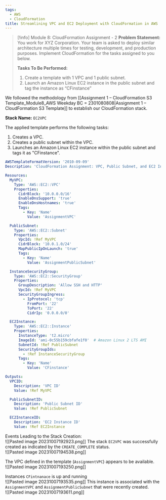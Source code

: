 ```yaml
---
tags:
  - AWS
  - CloudFormation
title: Streamlining VPC and EC2 Deployment with CloudFormation in AWS
---
```

<!--
**Mini-Project: Streamlining Network Deployment with AWS CloudFormation!** In this project, I leveraged AWS CloudFormation to automate the creation of a robust VPC and a public subnet, culminating in the deployment of an Amazon Linux EC2 instance. The entire infrastructure setup was defined in a CloudFormation template, ensuring a repeatable and efficient deployment process. By completing this project, I've reinforced my skills in using infrastructure as code to create secure and scalable network architectures, a vital component in efficient cloud management.
-->
> [!info] Module 8: CloudFormation Assignment - 2 
> **Problem Statement:** 
> You work for XYZ Corporation. Your team is asked to deploy similar architecture multiple times for testing, development, and production purposes. Implement CloudFormation for the tasks assigned to you below. 
> 
> **Tasks To Be Performed:** 
> 1. Create a template with 1 VPC and 1 public subnet. 
> 2. Launch an Amazon Linux EC2 instance in the public subnet and tag the instance as “CFinstance” 

We followed the methodology from [[Assignment 1 – CloudFormation S3 Template_Module8_AWS Weekday BC = 2301080808|Assignment 1 – CloudFormation S3 Template]] to establish our CloudFormation stack.

**Stack Name:** `EC2VPC`

The applied template performs the following tasks:
1. Creates a VPC.
2. Creates a public subnet within the VPC.
3. Launches an Amazon Linux EC2 instance within the public subnet and tags it as "CFinstance".



```yaml
AWSTemplateFormatVersion: '2010-09-09'
Description: 'CloudFormation Assignment: VPC, Public Subnet, and EC2 Instance'

Resources:
  MyVPC:
    Type: 'AWS::EC2::VPC'
    Properties:
      CidrBlock: '10.0.0.0/16'
      EnableDnsSupport: 'true'
      EnableDnsHostnames: 'true'
      Tags:
        - Key: 'Name'
          Value: 'AssignmentVPC'

  PublicSubnet:
    Type: 'AWS::EC2::Subnet'
    Properties:
      VpcId: !Ref MyVPC
      CidrBlock: '10.0.1.0/24'
      MapPublicIpOnLaunch: 'true'
      Tags:
        - Key: 'Name'
          Value: 'AssignmentPublicSubnet'

  InstanceSecurityGroup:
    Type: 'AWS::EC2::SecurityGroup'
    Properties:
      GroupDescription: 'Allow SSH and HTTP'
      VpcId: !Ref MyVPC
      SecurityGroupIngress:
        - IpProtocol: 'tcp'
          FromPort: '22'
          ToPort: '22'
          CidrIp: '0.0.0.0/0'

  EC2Instance:
    Type: 'AWS::EC2::Instance'
    Properties:
      InstanceType: 't2.micro'
      ImageId: 'ami-0c55b159cbfafe1f0'  # Amazon Linux 2 LTS AMI
      SubnetId: !Ref PublicSubnet
      SecurityGroupIds:
        - !Ref InstanceSecurityGroup
      Tags:
        - Key: 'Name'
          Value: 'CFinstance'

Outputs:
  VPCID:
    Description: 'VPC ID'
    Value: !Ref MyVPC

  PublicSubnetID:
    Description: 'Public Subnet ID'
    Value: !Ref PublicSubnet

  EC2InstanceID:
    Description: 'EC2 Instance ID'
    Value: !Ref EC2Instance

```

Events Leading to the Stack Creation:
<br>![[Pasted image 20231007192923.png]]
The stack `EC2VPC` was successfully created as indicated by the `CREATE_COMPLETE` status.
<br>![[Pasted image 20231007194538.png]]

The VPC defined in the template (`AssignmentVPC`) appears to be available.
<br>![[Pasted image 20231007193250.png]]

Instances `CFintnanace` is up and running
<br>![[Pasted image 20231007193535.png]]
This instance is associated with the `AssignmentVPC` and `AssignmentPublicSubnet` that were recently created.
<br>![[Pasted image 20231007193611.png]]

